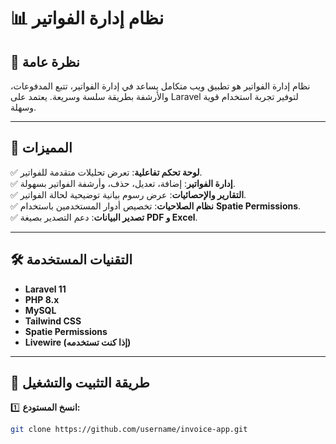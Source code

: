 # 📊 نظام إدارة الفواتير

## 📝 نظرة عامة
نظام إدارة الفواتير هو تطبيق ويب متكامل يساعد في إدارة الفواتير، تتبع المدفوعات، والأرشفة بطريقة سلسة وسريعة. يعتمد على Laravel لتوفير تجربة استخدام قوية وسهلة.

---

## 🚀 المميزات
✅ **لوحة تحكم تفاعلية**: تعرض تحليلات متقدمة للفواتير.  
✅ **إدارة الفواتير**: إضافة، تعديل، حذف، وأرشفة الفواتير بسهولة.  
✅ **التقارير والإحصائيات**: عرض رسوم بيانية توضيحية لحالة الفواتير.  
✅ **نظام الصلاحيات**: تخصيص أدوار المستخدمين باستخدام **Spatie Permissions**.  
✅ **تصدير البيانات**: دعم التصدير بصيغة **PDF و Excel**.  

---

## 🛠️ التقنيات المستخدمة
- **Laravel 11**
- **PHP 8.x**
- **MySQL**
- **Tailwind CSS**
- **Spatie Permissions**
- **Livewire (إذا كنت تستخدمه)**  

---

## 🔧 طريقة التثبيت والتشغيل

1️⃣ **انسخ المستودع:**
```bash
git clone https://github.com/username/invoice-app.git
